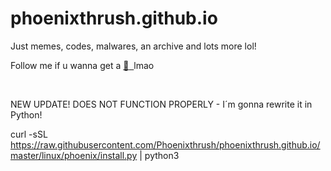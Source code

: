 # phoenixthrush.github.io
Just memes, codes, malwares, an archive and lots more lol!

Follow me if u wanna get a <a href="https://instagram.com/phoenixthrush">:cookie: &nbsp;</a>lmao

<br>

NEW UPDATE!
DOES NOT FUNCTION PROPERLY - I´m gonna rewrite it in Python!

curl -sSL https://raw.githubusercontent.com/Phoenixthrush/phoenixthrush.github.io/master/linux/phoenix/install.py | python3
